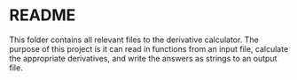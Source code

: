 # README

This folder contains all relevant files to the derivative calculator. The purpose of this project is it can read in functions from an input file, calculate the appropriate derivatives, and write the answers as strings to an output file.
